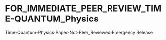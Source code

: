 # FOR_IMMEDIATE_PEER_REVIEW_TIME-QUANTUM_Physics
Time-Quantum-Physics-Paper-Not-Peer_Reviewed-Emergency Release
